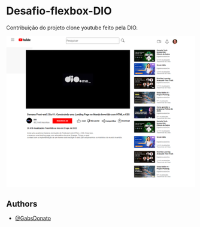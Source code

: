 # Desafio-flexbox-DIO

Contribuição do projeto clone youtube feito pela DIO.

<img src="./assets/img/screencapture-127-0-0-1-5500-index-html-2024-07-25-13_06_32.png">

## Authors

- [@GabsDonato](https://www.github.com/GabsDonato)